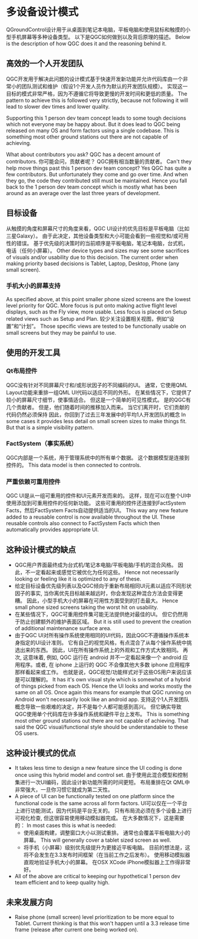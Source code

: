 # 多设备设计模式

QGroundControl设计用于从桌面到笔记本电脑，平板电脑和使用鼠标和触摸的小型手机屏幕等多种设备类型。 以下是QGC如何做到以及背后原理的描述。 Below is the description of how QGC does it and the reasoning behind it.

## 高效的一个人开发团队

QGC开发用于解决此问题的设计模式基于快速开发新功能并允许代码库由一个非常小的团队测试和维护（假设1个开发人员作为默认的开发团队规模）。 实现这一目标的模式非常严格，因为不遵循它将导致更慢的开发时间和更低的质量。 The pattern to achieve this is followed very strictly, because not following it will lead to slower dev times and lower quality.

Supporting this 1 person dev team concept leads to some tough decisions which not everyone may be happy about. But it does lead to QGC being released on many OS and form factors using a single codebase. This is something most other ground stations out there are not capable of achieving.

What about contributors you ask? QGC has a decent amount of contributors. 你可能会问，贡献者呢？ QGC拥有相当数量的贡献者。 Can't they help move things past this 1 person dev team concept? Yes QGC has quite a few contributors. But unfortunately they come and go over time. And when they go, the code they contributed still must be maintained. Hence you fall back to the 1 person dev team concept which is mostly what has been around as an average over the last three years of development.

## 目标设备

从触摸的角度和屏幕尺寸的角度来看，QGC UI设计的优先目标是平板电脑（比如三星Galaxy）。 由于此决定，其他设备类型和大小可能会看到一些视觉和/或可用性的错误。 基于优先级的决策时的当前顺序是平板电脑，笔记本电脑，台式机，电话（任何小屏幕）。 Other device types and sizes may see some sacrifices of visuals and/or usability due to this decision. The current order when making priority based decisions is Tablet, Laptop, Desktop, Phone (any small screen).

### 手机大小的屏幕支持

As specified above, at this point smaller phone sized screens are the lowest level priority for QGC. More focus is put onto making active flight level displays, such as the Fly view, more usable. Less focus is placed on Setup related views such as Setup and Plan. 较少关注设置相关视图，例如“设置”和“计划”。 Those specific views are tested to be functionally usable on small screens but they may be painful to use.

## 使用的开发工具

### Qt布局控件

QGC没有针对不同屏幕尺寸和/或形状因子的不同编码的UI。 通常，它使用QML Layout功能来重排一组QML UI代码以适应不同的外形。 在某些情况下，它提供了较小的屏幕尺寸细节，使事情适合。 但这是一个简单的可见性模式。 是的QGC有几个贡献者。 但是，他们随着时间的推移加入而来。 当它们离开时，它们贡献的代码仍然必须保持 因此，你回到了过去三年发展中的平均1人开发团队的概念 In some cases it provides less detail on small screen sizes to make things fit. But that is a simple visibility pattern.

### FactSystem（事实系统）

QGC内部是一个系统，用于管理系统中的所有单个数据。 这个数据模型是连接到控件的。 This data model is then connected to controls.

### 严重依赖可重用控件

QGC UI是从一组可重用的控件和UI元素开发而来的。 这样，现在可以在整个UI中使用添加到可重用控件的任何新功能。 这些可重用的控件还连接到FactSystem Facts，然后FactSystem Facts自动提供适当的UI。 This way any new feature added to a reusable control is now available throughout the UI. These reusable controls also connect to FactSystem Facts which then automatically provides appropriate UI.

## 这种设计模式的缺点

- QGC用户界面最终成为台式机/笔记本电脑/平板电脑/手机的混合风格。 因此，不一定看起来或感觉它被优化为任何这些。 Hence not necessarily looking or feeling like it is optimized to any of these.
- 给定目标设备优先级列表以及QGC倾向于重新布局相同UI元素以适应不同形状因子的事实, 当你离优先目标越来越远时，你会发现这种混合方法会变得更糟。 因此，小型手机大小的屏幕在可用性方面受到的打击最大。 Hence small phone sized screens taking the worst hit on usability.
- 在某些情况下，QGC可重用控件集可能无法提供绝对最佳的UI。 但它仍然用于防止创建额外的维护表面区域。 But it is still used to prevent the creation of additional maintenance surface area.
- 由于QGC UI对所有操作系统使用相同的UI代码，因此QGC不遵循操作系统本身指定的UI设计准则。 它有自己的视觉风格，有点混合了从每个操作系统中挑选出来的东西。 因此，UI在所有操作系统上的外观和工作方式大致相同。 再次, 这意味着, 例如, QGC 运行在 android 并不一定看起来像一个 android 应用程序。或者, 在 iphone 上运行的 QGC 不会像其他大多数 iphone 应用程序那样看起来或工作。 也就是说，QGC视觉/功能样式对于这些OS用户来说应该是可以理解的。 It has it's own visual style which is somewhat of a hybrid of things picked from each OS. Hence the UI looks and works mostly the same on all OS. Once again this means for example that QGC running on Android won't necessarily look like an android app. 支持这个1人开发团队概念导致一些艰难的决定，并不是每个人都可能感到高兴。 但它确实导致QGC使用单个代码库在许多操作系统和硬件平台上发布。 This is something most other ground stations out there are not capable of achieving. That said the QGC visual/functional style should be understandable to these OS users.

## 这种设计模式的优点

- It takes less time to design a new feature since the UI coding is done once using this hybrid model and control set. 由于使用此混合模型和控制集进行一次UI编码，因此设计新功能所需的时间更短。 布局重排在Qt QML中非常强大，一旦你习惯它就成为第二天性。
- A piece of UI can be functionally tested on one platform since the functional code is the same across all form factors. UI可以仅在一个平台上进行功能测试，因为代码是平台无关的。 只有布局流必须在多个设备上进行可视化检查, 但这很容易使用移动模拟器完成。 在大多数情况下，这是需要的： In most cases this is what is needed:
  - 使用桌面构建，调整窗口大小以测试重排。 通常也会覆盖平板电脑大小的屏幕。 This will generally cover a tablet sized screen as well.
  - 将手机（小屏幕）级别优先级提升为更接近平板电脑。 目前的想法是，这将不会发生在3.3发布时间框架（在当前工作之后发布）。 使用移动模拟器直观地验证手机大小的屏幕。 在OSX XCode iPhone模拟器上工作得非常好。
- All of the above are critical to keeping our hypothetical 1 person dev team efficient and to keep quality high.

## 未来发展方向

- Raise phone (small screen) level prioritization to be more equal to Tablet. Current thinking is that this won't happen until a 3.3 release time frame (release after current one being worked on).
